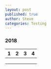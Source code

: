 ```yaml
---
layout: post
published: true
author: Steve
categories: Testing
---
```


### 2018


| 1   | 2   | 3   | 4   |  
| --- | --- | --- | --- | 
|     |     |     |     |
|     |     |     |     |
|     |     |     |     |
